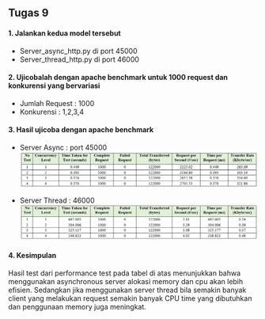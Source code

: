 ## Tugas 9

#### 1. Jalankan kedua model tersebut
   * Server_async_http.py di port 45000
   * Server_thread_http.py di port 46000
#### 2. Ujicobalah dengan apache benchmark untuk 1000 request dan konkurensi yang bervariasi
   * Jumlah Request     : 1000
   * Konkurensi         : 1,2,3,4
#### 3. Hasil ujicoba dengan apache benchmark
  * Server Async : port 45000
  ![1](https://github.com/yasintayusniawati/PROGJAR_05111740000054/blob/master/Tugas%209/Screenshot/async/hasil_test.JPG)
  
  * Server Thread : 46000
  ![2](https://github.com/yasintayusniawati/PROGJAR_05111740000054/blob/master/Tugas%209/Screenshot/thread/hasil_test.JPG)

#### 4. Kesimpulan
Hasil test dari performance test pada tabel di atas menunjukkan bahwa menggunakan asynchronous server alokasi memory dan cpu akan lebih efisien. Sedangkan jika menggunakan server thread bila semakin banyak client yang melakukan request semakin banyak CPU time yang dibutuhkan dan penggunaan memory juga meningkat.
